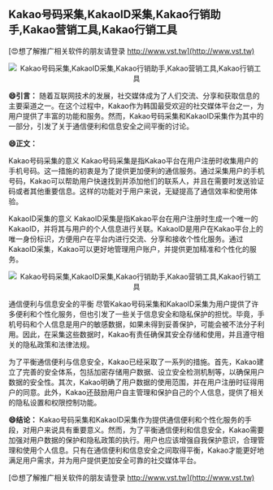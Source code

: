 ## **Kakao号码采集,KakaoID采集,Kakao行销助手,Kakao营销工具,Kakao行销工具**

[😍想了解推广相关软件的朋友请登录 http://www.vst.tw](http://www.vst.tw)

 <center><img src="https://vst.tw/MP4/tuiguang/png/7.png" alt="Kakao号码采集,KakaoID采集,Kakao行销助手,Kakao营销工具,Kakao行销工具"></center>

**😄引言：**
随着互联网技术的发展，社交媒体成为了人们交流、分享和获取信息的主要渠道之一。在这个过程中，Kakao作为韩国最受欢迎的社交媒体平台之一，为用户提供了丰富的功能和服务。然而，Kakao号码采集和KakaoID采集作为其中的一部分，引发了关于通信便利和信息安全之间平衡的讨论。

**😄正文：**

Kakao号码采集的意义
Kakao号码采集是指Kakao平台在用户注册时收集用户的手机号码。这一措施的初衷是为了提供更加便利的通信服务。通过采集用户的手机号码，Kakao可以帮助用户快速找到并添加他们的联系人，并且在需要时发送验证码或者其他重要信息。这样的功能对于用户来说，无疑提高了通信效率和使用体验。

KakaoID采集的意义
KakaoID采集是指Kakao平台在用户注册时生成一个唯一的KakaoID，并将其与用户的个人信息进行关联。KakaoID是用户在Kakao平台上的唯一身份标识，方便用户在平台内进行交流、分享和接收个性化服务。通过KakaoID采集，Kakao可以更好地管理用户账户，并提供更加精准和个性化的服务。

 <center><img src="https://vst.tw/MP4/tuiguang/png/7.png" alt="Kakao号码采集,KakaoID采集,Kakao行销助手,Kakao营销工具,Kakao行销工具"></center>

通信便利与信息安全的平衡
尽管Kakao号码采集和KakaoID采集为用户提供了许多便利和个性化服务，但也引发了一些关于信息安全和隐私保护的担忧。毕竟，手机号码和个人信息是用户的敏感数据，如果未得到妥善保护，可能会被不法分子利用。因此，在采集这些数据时，Kakao有责任确保其安全存储和使用，并且遵守相关的隐私政策和法律法规。

为了平衡通信便利与信息安全，Kakao已经采取了一系列的措施。首先，Kakao建立了完善的安全体系，包括加密存储用户数据、设立安全检测机制等，以确保用户数据的安全性。其次，Kakao明确了用户数据的使用范围，并在用户注册时征得用户的同意。此外，Kakao还鼓励用户自主管理和保护自己的个人信息，提供了相关的隐私设置和权限控制功能。

**😄结论：**
Kakao号码采集和KakaoID采集作为提供通信便利和个性化服务的手段，对用户来说具有重要意义。然而，为了平衡通信便利和信息安全，Kakao需要加强对用户数据的保护和隐私政策的执行。用户也应该增强自我保护意识，合理管理和使用个人信息。只有在通信便利和信息安全之间取得平衡，Kakao才能更好地满足用户需求，并为用户提供更加安全可靠的社交媒体平台。

[😍想了解推广相关软件的朋友请登录 http://www.vst.tw](http://www.vst.tw)



